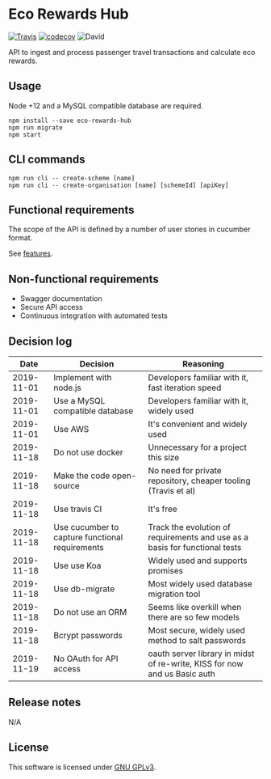 # Eco Rewards Hub
[![Travis](https://img.shields.io/travis/ecorewards/eco-rewards-hub.svg?style=flat-square)](https://travis-ci.org/ecorewards/eco-rewards-hub) [![codecov](https://codecov.io/gh/ecorewards/eco-rewards-hub/branch/master/graph/badge.svg)](https://codecov.io/gh/ecorewards/eco-rewards-hub) ![David](https://img.shields.io/david/ecorewards/eco-rewards-hub.svg?style=flat-square)

API to ingest and process passenger travel transactions and calculate eco rewards.

## Usage

Node +12 and a MySQL compatible database are required.

```
npm install --save eco-rewards-hub
npm run migrate
npm start
``` 

## CLI commands

```
npm run cli -- create-scheme [name]
npm run cli -- create-organisation [name] [schemeId] [apiKey]
``` 

## Functional requirements

The scope of the API is defined by a number of user stories in cucumber format. 

See [features](/feature).

## Non-functional requirements

- Swagger documentation
- Secure API access
- Continuous integration with automated tests

## Decision log

| Date       | Decision | Reasoning | 
| ---------- | -------- | --------- |
| 2019-11-01 | Implement with node.js | Developers familiar with it, fast iteration speed |
| 2019-11-01 | Use a MySQL compatible database | Developers familiar with it, widely used |
| 2019-11-01 | Use AWS | It's convenient and widely used |
| 2019-11-18 | Do not use docker | Unnecessary for a project this size |
| 2019-11-18 | Make the code open-source | No need for private repository, cheaper tooling (Travis et al) |
| 2019-11-18 | Use travis CI | It's free |
| 2019-11-18 | Use cucumber to capture functional requirements | Track the evolution of requirements and use as a basis for functional tests |
| 2019-11-18 | Use use Koa | Widely used and supports promises |
| 2019-11-18 | Use db-migrate | Most widely used database migration tool |
| 2019-11-18 | Do not use an ORM | Seems like overkill when there are so few models |
| 2019-11-18 | Bcrypt passwords | Most secure, widely used method to salt passwords |
| 2019-11-19 | No OAuth for API access | oauth server library in midst of re-write, KISS for now and us Basic auth |

## Release notes

N/A

## License

This software is licensed under [GNU GPLv3](https://www.gnu.org/licenses/gpl-3.0.en.html).
